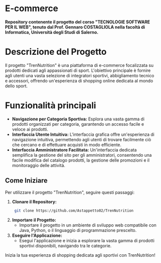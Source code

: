 # E-commerce
**Repository contenente il progetto del corso "TECNOLOGIE SOFTWARE PER IL WEB", tenuto dal Prof. Gennaro COSTAGLIOLA nella facoltà di Informatica, Università degli Studi di Salerno.**

# Descrizione del Progetto
Il progetto "TrenNutrition" è una piattaforma di e-commerce focalizzata su prodotti dedicati agli appassionati di sport. L'obiettivo principale è fornire agli utenti una vasta selezione di integratori sportivi, abbigliamento tecnico e accessori, offrendo un'esperienza di shopping online dedicata al mondo dello sport.

# Funzionalità principali
- **Navigazione per Categoria Sportiva:** Esplora una vasta gamma di prodotti organizzati per categoria, garantendo un accesso facile e veloce ai prodotti.
- **Interfaccia Utente Intuitiva:** L'interfaccia grafica offre un'esperienza di navigazione intuitiva, permettendo agli utenti di trovare facilmente ciò che cercano e di effettuare acquisti in modo efficiente.
- **Interfaccia Amministratore Facilitata:** Un'interfaccia dedicata semplifica la gestione del sito per gli amministratori, consentendo una facile modifica del catalogo prodotti, la gestione delle promozioni e il monitoraggio delle attività.

## Come Iniziare
Per utilizzare il progetto "TrenNutrition", seguire questi passaggi:

1. **Clonare il Repository:** 
   ```bash
    git clone https://github.com/Astappetto02/TrenNutrition
   ```
2. **Importare il Progetto:**
   - Importare il progetto in un ambiente di sviluppo web compatibile con Java, Python, o il linguaggio di programmazione prescelto.
3. **Eseguire l'Applicazione:**
   - Esegui l'applicazione e inizia a esplorare la vasta gamma di prodotti sportivi disponibili, navigando tra le categorie.

Inizia la tua esperienza di shopping dedicata agli sportivi con TrenNutrition!
   
